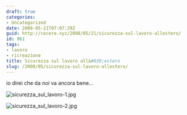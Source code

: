 ```yaml
---
draft: true
categories:
- Uncategorized
date: 2008-05-21T07:07:29Z
guid: http://cecere.xyz/2008/05/21/sicurezza-sul-lavoro-allestero/
id: 961
tags:
- lavoro
- ricreazione
title: Sicurezza sul lavoro all&#039;estero
slug: /2008/05/sicurezza-sul-lavoro-allestero/
---
```


io direi che da noi va ancora bene…
  
![sicurezza_sul_lavoro-1.jpg](http://cecere.xyz/wp-content/uploads/sites/3/2008/05/sicurezza_sul_lavoro-1.jpg)

![sicurezza_sul_lavoro-2.jpg](http://cecere.xyz/wp-content/uploads/sites/3/2008/05/sicurezza_sul_lavoro-2.jpg)